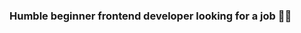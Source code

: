 ### Humble beginner frontend developer looking for a job 🧚‍♀️ 

<!---
pampush/pampush is a ✨ special ✨ repository because its `README.md` (this file) appears on your GitHub profile.
You can click the Preview link to take a look at your changes.
--->
